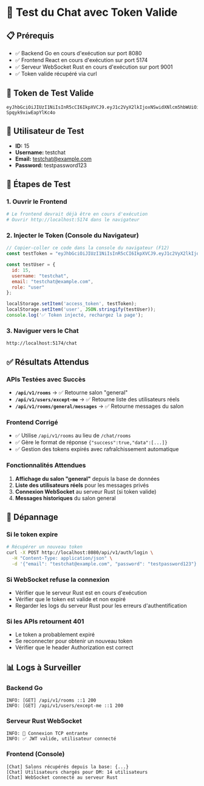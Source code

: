# 🧪 Test du Chat avec Token Valide

## 📋 Prérequis
- ✅ Backend Go en cours d'exécution sur port 8080
- ✅ Frontend React en cours d'exécution sur port 5174
- ✅ Serveur WebSocket Rust en cours d'exécution sur port 9001
- ✅ Token valide récupéré via curl

## 🔑 Token de Test Valide
```
eyJhbGciOiJIUzI1NiIsInR5cCI6IkpXVCJ9.eyJ1c2VyX2lkIjoxNSwidXNlcm5hbWUiOiJ0ZXN0Y2hhdCIsInJvbGUiOiJ1c2VyIiwiZXhwIjoxNzUwMDY0NDg1LCJpYXQiOjE3NTAwNjA4ODV9.44i0hQnfuUywY76dZ9vwEIQ6-Spqyk9xiwEapYlKc4o
```

## 👤 Utilisateur de Test
- **ID:** 15
- **Username:** testchat
- **Email:** testchat@example.com
- **Password:** testpassword123

## 🧪 Étapes de Test

### 1. Ouvrir le Frontend
```bash
# Le frontend devrait déjà être en cours d'exécution
# Ouvrir http://localhost:5174 dans le navigateur
```

### 2. Injecter le Token (Console du Navigateur)
```javascript
// Copier-coller ce code dans la console du navigateur (F12)
const testToken = "eyJhbGciOiJIUzI1NiIsInR5cCI6IkpXVCJ9.eyJ1c2VyX2lkIjoxNSwidXNlcm5hbWUiOiJ0ZXN0Y2hhdCIsInJvbGUiOiJ1c2VyIiwiZXhwIjoxNzUwMDY0NDg1LCJpYXQiOjE3NTAwNjA4ODV9.44i0hQnfuUywY76dZ9vwEIQ6-Spqyk9xiwEapYlKc4o";

const testUser = {
  id: 15,
  username: "testchat",
  email: "testchat@example.com",
  role: "user"
};

localStorage.setItem('access_token', testToken);
localStorage.setItem('user', JSON.stringify(testUser));
console.log('✅ Token injecté, rechargez la page');
```

### 3. Naviguer vers le Chat
```
http://localhost:5174/chat
```

## ✅ Résultats Attendus

### APIs Testées avec Succès
- **`/api/v1/rooms`** → ✅ Retourne salon "general"
- **`/api/v1/users/except-me`** → ✅ Retourne liste des utilisateurs réels
- **`/api/v1/rooms/general/messages`** → ✅ Retourne messages du salon

### Frontend Corrigé
- ✅ Utilise `/api/v1/rooms` au lieu de `/chat/rooms`
- ✅ Gère le format de réponse `{"success":true,"data":[...]}`
- ✅ Gestion des tokens expirés avec rafraîchissement automatique

### Fonctionnalités Attendues
1. **Affichage du salon "general"** depuis la base de données
2. **Liste des utilisateurs réels** pour les messages privés
3. **Connexion WebSocket** au serveur Rust (si token valide)
4. **Messages historiques** du salon general

## 🐛 Dépannage

### Si le token expire
```bash
# Récupérer un nouveau token
curl -X POST http://localhost:8080/api/v1/auth/login \
  -H "Content-Type: application/json" \
  -d '{"email": "testchat@example.com", "password": "testpassword123"}'
```

### Si WebSocket refuse la connexion
- Vérifier que le serveur Rust est en cours d'exécution
- Vérifier que le token est valide et non expiré
- Regarder les logs du serveur Rust pour les erreurs d'authentification

### Si les APIs retournent 401
- Le token a probablement expiré
- Se reconnecter pour obtenir un nouveau token
- Vérifier que le header Authorization est correct

## 📊 Logs à Surveiller

### Backend Go
```
INFO: [GET] /api/v1/rooms ::1 200
INFO: [GET] /api/v1/users/except-me ::1 200
```

### Serveur Rust WebSocket
```
INFO: 🔌 Connexion TCP entrante
INFO: ✅ JWT valide, utilisateur connecté
```

### Frontend (Console)
```
[Chat] Salons récupérés depuis la base: {...}
[Chat] Utilisateurs chargés pour DM: 14 utilisateurs
[Chat] WebSocket connecté au serveur Rust
``` 